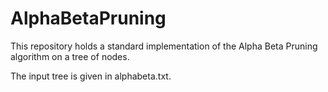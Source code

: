 # AlphaBetaPruning

This repository holds a standard implementation of the Alpha Beta Pruning algorithm on a tree of nodes.

The input tree is given in alphabeta.txt.
